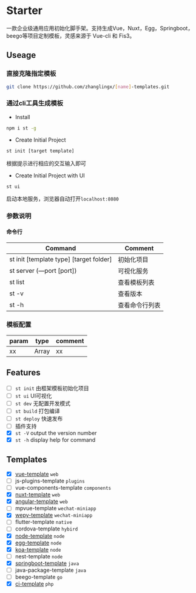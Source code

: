 # Starter

一款企业级通用应用初始化脚手架。支持生成Vue，Nuxt，Egg，Springboot，beego等项目定制模板，灵感来源于 Vue-cli 和 Fis3。

## Useage

### 直接克隆指定模板
```bash
git clone https://github.com/zhanglingx/[name]-templates.git
```

### 通过cli工具生成模板

- Install

```bash
npm i st -g
```

- Create Initial Project

```bash
st init [target template]
```
根据提示进行相应的交互输入即可

- Create Initial Project with UI

```bash
st ui
```

启动本地服务，浏览器自动打开`localhost:8080`

### 参数说明

#### 命令行

| Command                                 | Comment        |
| --------------------------------------- | -------------- |
| st init [template type] [target folder] | 初始化项目     |
| st server (—port [port])                | 可视化服务     |
| st list                                 | 查看模板列表   |
| st -v                                   | 查看版本       |
| st -h                                   | 查看命令行列表 |

### 模板配置
param | type | comment
---- | --- | ---
xx | Array | xx

## Features
- [ ] `st init` 由框架模板初始化项目
- [ ] `st ui` UI可视化
- [ ] `st dev` 无配置开发模式
- [ ] `st build` 打包编译
- [ ] `st deploy` 快速发布
- [ ] 插件支持
- [x] `st -V` output the version number
- [x] `st -h` display help for command

## Templates
- [x] [vue-template](https://github.com/zhanglingx/vue-template) `web`
- [ ] js-plugins-template `plugins`
- [ ] vue-components-template `components`
- [x] [nuxt-template](https://github.com/zhanglingx/nuxt-template) `web`
- [x] [angular-template](https://github.com/zhanglingx/angular-template) `web`
- [ ] mpvue-template `wechat-miniapp`
- [x] [wepy-template](https://github.com/zhanglingx/wepy-template) `wechat-miniapp`
- [ ] flutter-template `native`
- [ ] cordova-template `hybird`
- [x] [node-template](https://github.com/zhanglingx/node-template) `node`
- [x] [egg-template](https://github.com/zhanglingx/egg-template) `node`
- [x] [koa-template](https://github.com/zhanglingx/koa-template) `node`
- [ ] nest-template `node`
- [x] [springboot-template](https://github.com/zhanglingx/springboot-template) `java`
- [ ] java-package-template `java`
- [ ] beego-template `go`
- [x] [ci-template](https://github.com/zhanglingx/ci-template) `php`
